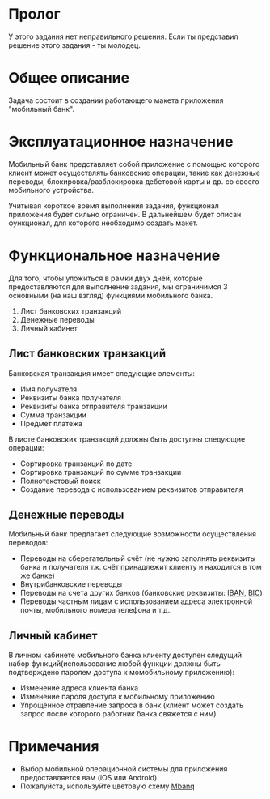 # Пролог
У этого задания нет неправильного решения.
Если ты представил решение этого задания - ты молодец.

# Общее описание
Задача состоит в создании работающего макета приложения "мобильный банк".

# Эксплуатационное назначение
Мобильный банк представляет собой приложение с помощью которого клиент может осуществлять
банковские операции, такие как денежные переводы, блокировка/разблокировка дебетовой карты и др. со
своего мобильного устройства.

Учитывая короткое время выполнения задания, функционал приложения будет сильно ограничен.
В дальнейшем будет описан функционал, для которого необходимо создать макет.

# Функциональное назначение
Для того, чтобы уложиться в рамки двух дней, которые предоставляются для выполнение задания, мы ограничимся 3 основными (на наш взгляд) функциями мобильного банка.

1. Лист банковских транзакций
2. Денежные переводы
3. Личный кабинет

## Лист банковских транзакций
Банковская транзакция имеет следующие элементы:
* Имя получателя
* Реквизиты банка получателя
* Реквизиты банка отправителя транзакции
* Сумма транзакции
* Предмет платежа

В листе банковских транзакций должны быть доступны следующие операции:
* Сортировка транзакций по дате
* Сортировка транзакций по сумме транзакции
* Полнотекстовый поиск
* Создание перевода с использованием реквизитов отправителя

## Денежные переводы
Мобильный банк предлагает следующие возможности осуществления переводов:
* Переводы на сберегательный счёт (не нужно заполнять реквизиты банка и получателя т.к. счёт принадлежит клиенту и находится в том же банке)
* Внутрибанковские переводы
* Переводы на счета других банков (банковские реквизиты: [IBAN](https://en.wikipedia.org/wiki/International_Bank_Account_Number), [BIC](https://en.wikipedia.org/wiki/ISO_9362))
* Переводы частным лицам с использованием адреса электронной почты, мобильного номера телефона и т.д..

## Личный кабинет
В личном кабинете мобильного банка клиенту доступен следущий набор функций(использование любой функции должны быть подтверждено паролем доступа к момобильному приложению):
* Изменение адреса клиента банка
* Изменение пароля доступа к мобильному приложению
* Упрощённое отравление запроса в банк (клиент может создать запрос после которого работник банка свяжется с ним)

# Примечания
* Выбор мобильной операционной системы для приложения предоставляется вам (iOS или Android).
* Пожалуйста, используйте цветовую схему [Mbanq](http://mbanq.com)
